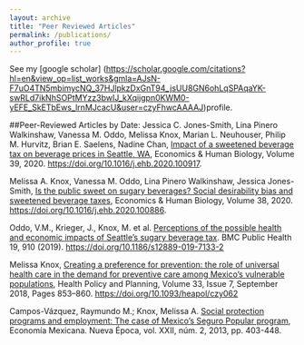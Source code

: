 ```yaml
---
layout: archive
title: "Peer Reviewed Articles"
permalink: /publications/
author_profile: true
---
```

See my [google scholar] (https://scholar.google.com/citations?hl=en&view_op=list_works&gmla=AJsN-F7uO4TN5mbimycNQ_37HJlpkzDxGnT94_jsUU8GN6ohLqSPAqaYK-swRLd7ikNhSOPtMYzz3bwIJ_kXqijgpn0KWM0-yEFE_SkETbEws_lrnMJcacU&user=czyFhwcAAAAJ)profile.

##Peer-Reviewed Articles by Date:
Jessica C. Jones-Smith, Lina Pinero Walkinshaw, Vanessa M. Oddo, Melissa Knox, Marian L. Neuhouser, Philip M. Hurvitz, Brian E. Saelens, Nadine Chan,
[Impact of a sweetened beverage tax on beverage prices in Seattle, WA](https://melishka.github.io/files/Jones-Smith_et_al_SBT_Impact_on_Prices_EHB_2020.pdf), Economics & Human Biology, Volume 39, 2020.
https://doi.org/10.1016/j.ehb.2020.100917.

Melissa A. Knox, Vanessa M. Oddo, Lina Pinero Walkinshaw, Jessica Jones-Smith,
[Is the public sweet on sugary beverages? Social desirability bias and sweetened beverage taxes](https://melishka.github.io/files/Modal_Analysis_SDB_Knox_2020.pdf), Economics & Human Biology, Volume 38, 2020.  
https://doi.org/10.1016/j.ehb.2020.100886.

Oddo, V.M., Krieger, J., Knox, M. et al. [Perceptions of the possible health and economic impacts of Seattle’s sugary beverage tax](https://melishka.github.io/files/Oddo_et_al_SBT_Perceptions_BMC_2020.pdf). BMC Public Health 19, 910 (2019). https://doi.org/10.1186/s12889-019-7133-2

Melissa Knox, [Creating a preference for prevention: the role of universal health care in the demand for preventive care among Mexico’s vulnerable populations](https://melishka.github.io/files/Knox_SP_and_Preventive_Care_HPP_2018.pdf), Health Policy and Planning, Volume 33, Issue 7, September 2018, Pages 853–860. https://doi.org/10.1093/heapol/czy062

Campos-Vázquez, Raymundo M.; Knox, Melissa A. [Social protection programs and employment: The case of Mexico’s Seguro Popular program](https://melishka.github.io/files/2013_sp_and_employment_campos_knox.pdf), Economía Mexicana. Nueva Época, vol. XXII, núm. 2, 2013, pp. 403-448.


